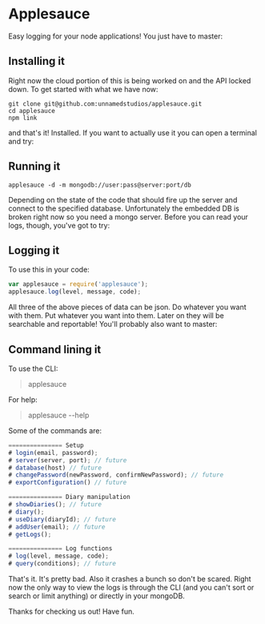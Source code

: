 # Applesauce

Easy logging for your node applications! You just have to master:

## Installing it
Right now the cloud portion of this is being worked on and the API locked down. To get started with what we have now:

```
git clone git@github.com:unnamedstudios/applesauce.git
cd applesauce
npm link
```

and that's it! Installed. If you want to actually use it you can open a terminal and try:

## Running it
```
applesauce -d -m mongodb://user:pass@server:port/db
```

Depending on the state of the code that should fire up the server and connect to the specified database. Unfortunately the embedded DB is broken right now so you need a mongo server. Before you can read your logs, though, you've got to try:

## Logging it
To use this in your code:
```javascript
var applesauce = require('applesauce');
applesauce.log(level, message, code);
```

All three of the above pieces of data can be json. Do whatever you want with them. Put whatever you want into them. Later on they will be searchable and reportable! You'll probably also want to master:

## Command lining it
To use the CLI:
> applesauce

For help:
> applesauce --help

Some of the commands are:
```javascript
=============== Setup
# login(email, password);
# server(server, port); // future
# database(host) // future
# changePassword(newPassword, confirmNewPassword); // future
# exportConfiguration() // future

=============== Diary manipulation
# showDiaries(); // future
# diary();
# useDiary(diaryId); // future
# addUser(email); // future
# getLogs();

=============== Log functions
# log(level, message, code);
# query(conditions); // future
```

That's it. It's pretty bad. Also it crashes a bunch so don't be scared. Right now the only way to view the logs is through the CLI (and you can't sort or search or limit anything) or directly in your mongoDB.

Thanks for checking us out! Have fun.

